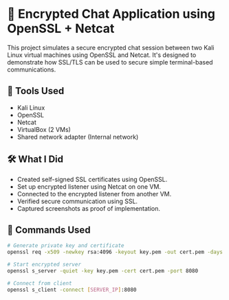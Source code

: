 # 🔐 Encrypted Chat Application using OpenSSL + Netcat

This project simulates a secure encrypted chat session between two Kali Linux virtual machines using OpenSSL and Netcat. It's designed to demonstrate how SSL/TLS can be used to secure simple terminal-based communications.

## 🧰 Tools Used

- Kali Linux
- OpenSSL
- Netcat
- VirtualBox (2 VMs)
- Shared network adapter (Internal network)

## 🛠️ What I Did

- Created self-signed SSL certificates using OpenSSL.
- Set up encrypted listener using Netcat on one VM.
- Connected to the encrypted listener from another VM.
- Verified secure communication using SSL.
- Captured screenshots as proof of implementation.


## 📂 Commands Used

```bash
# Generate private key and certificate
openssl req -x509 -newkey rsa:4096 -keyout key.pem -out cert.pem -days 365 -nodes

# Start encrypted server
openssl s_server -quiet -key key.pem -cert cert.pem -port 8080

# Connect from client
openssl s_client -connect [SERVER_IP]:8080
